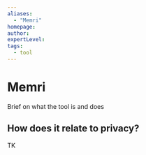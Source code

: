 ```yaml
---
aliases:
  - "Memri"
homepage: 
author: 
expertLevel: 
tags:
  - tool
---
```

# Memri

Brief on what the tool is and does 

## How does it relate to privacy?

TK 

